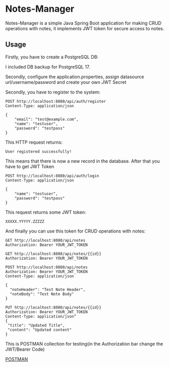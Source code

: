 # Notes-Manager

Notes-Manager is a simple Java Spring Boot application for making CRUD operations with notes, it implements JWT token for secure access to notes.

## Usage

Firstly, you have to create a PostgreSQL DB:

I included DB backup for PostgreSQL 17.

Secondly, configure the application.properties, assign datasource url/username/password and create your own JWT Secret

Secondly, you have to register to the system: 

```http request
POST http://localhost:8080/api/auth/register
Content-Type: application/json

{
    "email": "test@example.com",
    "name": "testuser",
    "password": "testpass"
}
```

This HTTP request returns:

```http request
User registered successfully!
```

This means that there is now a new record in the database.
After that you have to get JWT Token

```http request
POST http://localhost:8080/api/auth/login
Content-Type: application/json

{
    "name": "testuser",
    "password": "testpass"
}
```

This request returns some JWT token:

```http request
XXXXX.YYYYY.ZZZZZ
```

And finally you can use this token for CRUD operations with notes:


```http request
GET http://localhost:8080/api/notes
Authorization: Bearer YOUR_JWT_TOKEN
``` 

``` http request
GET http://localhost:8080/api/notes/{{id}}
Authorization: Bearer YOUR_JWT_TOKEN
```

```http request
POST http://localhost:8080/api/notes
Authorization: Bearer YOUR_JWT_TOKEN
Content-Type: application/json

{
  "noteHeader": "Test Note Header",
  "noteBody": "Test Note Body"
}
```

```http request
PUT http://localhost:8080/api/notes/{{id}}
Authorization: Bearer YOUR_JWT_TOKEN 
Content-Type: application/json"
{
 "title": "Updated Title", 
 "content": "Updated content"
}
```

This is POSTMAN collection for testing(in the Authorization bar change the JWT/Bearer Code)

[POSTMAN](https://kairatulyerasil-8092173.postman.co/workspace/My-Workspace~8bc6bedc-a719-4f34-a0fb-e303dfdce2f4/collection/46974788-2ed4c12c-e17c-4f7a-a744-bac2d6488fa8?action=share&source=copy-link&creator=46974788)
